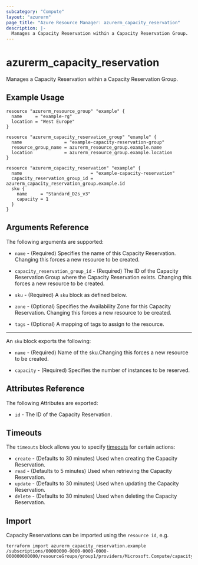 ```yaml
---
subcategory: "Compute"
layout: "azurerm"
page_title: "Azure Resource Manager: azurerm_capacity_reservation"
description: |-
  Manages a Capacity Reservation within a Capacity Reservation Group.
---
```


# azurerm_capacity_reservation

Manages a Capacity Reservation within a Capacity Reservation Group.

## Example Usage

```hcl
resource "azurerm_resource_group" "example" {
  name     = "example-rg"
  location = "West Europe"
}

resource "azurerm_capacity_reservation_group" "example" {
  name                = "example-capacity-reservation-group"
  resource_group_name = azurerm_resource_group.example.name
  location            = azurerm_resource_group.example.location
}

resource "azurerm_capacity_reservation" "example" {
  name                          = "example-capacity-reservation"
  capacity_reservation_group_id = azurerm_capacity_reservation_group.example.id
  sku {
    name     = "Standard_D2s_v3"
    capacity = 1
  }
}
```

## Arguments Reference

The following arguments are supported:

* `name` - (Required) Specifies the name of this Capacity Reservation. Changing this forces a new resource to be created.

* `capacity_reservation_group_id` - (Required) The ID of the Capacity Reservation Group where the Capacity Reservation exists. Changing this forces a new resource to be created.

* `sku` - (Required) A `sku` block as defined below.

* `zone` - (Optional) Specifies the Availability Zone for this Capacity Reservation. Changing this forces a new resource to be created.

* `tags` - (Optional) A mapping of tags to assign to the resource.

---

An `sku` block exports the following:

* `name` - (Required) Name of the sku.Changing this forces a new resource to be created.

* `capacity` - (Required) Specifies the number of instances to be reserved.

## Attributes Reference

The following Attributes are exported:

* `id` - The ID of the Capacity Reservation.

## Timeouts

The `timeouts` block allows you to specify [timeouts](https://www.terraform.io/docs/configuration/resources.html#timeouts) for certain actions:

* `create` - (Defaults to 30 minutes) Used when creating the Capacity Reservation.
* `read` - (Defaults to 5 minutes) Used when retrieving the Capacity Reservation.
* `update` - (Defaults to 30 minutes) Used when updating the Capacity Reservation.
* `delete` - (Defaults to 30 minutes) Used when deleting the Capacity Reservation.

## Import

Capacity Reservations can be imported using the `resource id`, e.g.

```shell
terraform import azurerm_capacity_reservation.example /subscriptions/00000000-0000-0000-0000-000000000000/resourceGroups/group1/providers/Microsoft.Compute/capacityReservationGroups/capacityReservationGroup1/capacityReservations/capacityReservation1
```
